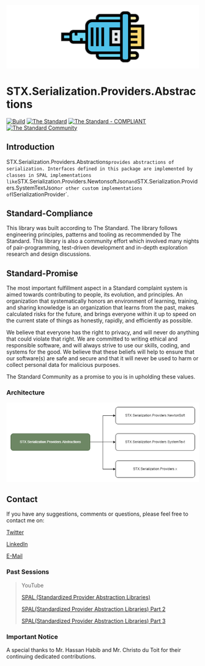 ![STX.Serialization.Providers.Abstractions](https://raw.githubusercontent.com/The-Standard-Organization/STX.Serialization.Providers.Abstractions/main/Resources/Images/serialization_git_logo.png)

# STX.Serialization.Providers.Abstractions
 
[![Build](https://github.com/The-Standard-Organization/STX.Serialization.Providers.Abstractions/actions/workflows/build.yml/badge.svg)](https://github.com/The-Standard-Organization/STX.Serialization.Providers.Abstractions/actions/workflows/build.yml)
[![The Standard](https://img.shields.io/github/v/release/hassanhabib/The-Standard?filter=v2.10.0&style=default&label=Standard%20Version&color=2ea44f)](https://github.com/hassanhabib/The-Standard)
[![The Standard - COMPLIANT](https://img.shields.io/badge/The_Standard-COMPLIANT-2ea44f)](https://github.com/hassanhabib/The-Standard)
[![The Standard Community](https://img.shields.io/discord/934130100008538142?color=%237289da&label=The%20Standard%20Community&logo=Discord)](https://discord.gg/vdPZ7hS52X)

## Introduction
STX.Serialization.Providers.Abstractions` provides abstractions of serialization. Interfaces defined in this package are implemented by classes in SPAL implementations like `STX.Serialization.Providers.NewtonsoftJson` and `STX.Serialization.Providers.SystemTextJson` or other custom implementations of `ISerializationProvider`.

## Standard-Compliance
This library was built according to The Standard. The library follows engineering principles, patterns and tooling as recommended by The Standard.
This library is also a community effort which involved many nights of pair-programming, test-driven development and in-depth exploration research and design discussions.

## Standard-Promise
The most important fulfillment aspect in a Standard complaint system is aimed towards contributing to people, its evolution, and principles.
An organization that systematically honors an environment of learning, training, and sharing knowledge is an organization that learns from the past, makes calculated risks for the future, 
and brings everyone within it up to speed on the current state of things as honestly, rapidly, and efficiently as possible. 
 
We believe that everyone has the right to privacy, and will never do anything that could violate that right.
We are committed to writing ethical and responsible software, and will always strive to use our skills, coding, and systems for the good.
We believe that these beliefs will help to ensure that our software(s) are safe and secure and that it will never be used to harm or collect personal data for malicious purposes.

The Standard Community as a promise to you is in upholding these values. 

### Architecture

![Planned Architechure](https://raw.githubusercontent.com/The-Standard-Organization/STX.Serialization.Providers.Abstractions/main/Resources/Diagrams/spal.drawio.png)

## Contact

If you have any suggestions, comments or questions, please feel free to contact me on:

[Twitter](https://twitter.com/hassanrezkhabib)

[LinkedIn](https://www.linkedin.com/in/hassanrezkhabib/)

[E-Mail](mailto:hassanhabib@live.com)

### Past Sessions

>YouTube
>
>[SPAL (Standardized Provider Abstraction Libraries)](https://youtu.be/JEb0BA8CgFk?si=mrh6IYXLeGFS_Twv)
>
>[SPAL(Standardized Provider Abstraction Libraries) Part 2](https://youtu.be/gvoskMQRqHU?si=t8YJfCynI7vXBZMu)
>
>[SPAL(Standardized Provider Abstraction Libraries) Part 3](https://youtu.be/98_9I2hpaKA?si=2o6SMx6WiVANBF1W)

### Important Notice
A special thanks to Mr. Hassan Habib and Mr. Christo du Toit for their continuing dedicated contributions.